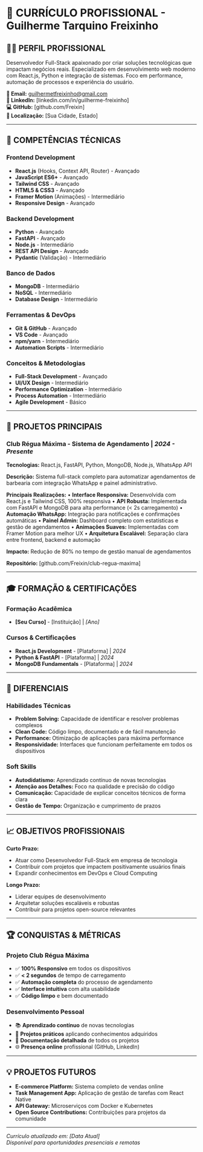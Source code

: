 # 📄 CURRÍCULO PROFISSIONAL - Guilherme Tarquino Freixinho

## 👨‍💻 PERFIL PROFISSIONAL
Desenvolvedor Full-Stack apaixonado por criar soluções tecnológicas que impactam negócios reais. Especializado em desenvolvimento web moderno com React.js, Python e integração de sistemas. Foco em performance, automação de processos e experiência do usuário.

**📧 Email:** guilhermetfreixinho@gmail.com  
**🔗 LinkedIn:** [linkedin.com/in/guilherme-freixinho]  
**💻 GitHub:** [github.com/Freixin]  
**📍 Localização:** [Sua Cidade, Estado]

---

## 🎯 COMPETÊNCIAS TÉCNICAS

### **Frontend Development**
- **React.js** (Hooks, Context API, Router) - Avançado
- **JavaScript ES6+** - Avançado
- **Tailwind CSS** - Avançado
- **HTML5 & CSS3** - Avançado
- **Framer Motion** (Animações) - Intermediário
- **Responsive Design** - Avançado

### **Backend Development**
- **Python** - Avançado
- **FastAPI** - Avançado
- **Node.js** - Intermediário
- **REST API Design** - Avançado
- **Pydantic** (Validação) - Intermediário

### **Banco de Dados**
- **MongoDB** - Intermediário
- **NoSQL** - Intermediário
- **Database Design** - Intermediário

### **Ferramentas & DevOps**
- **Git & GitHub** - Avançado
- **VS Code** - Avançado
- **npm/yarn** - Intermediário
- **Automation Scripts** - Intermediário

### **Conceitos & Metodologias**
- **Full-Stack Development** - Avançado
- **UI/UX Design** - Intermediário
- **Performance Optimization** - Intermediário
- **Process Automation** - Intermediário
- **Agile Development** - Básico

---

## 💼 PROJETOS PRINCIPAIS

### **Club Régua Máxima - Sistema de Agendamento** | *2024 - Presente*
**Tecnologias:** React.js, FastAPI, Python, MongoDB, Node.js, WhatsApp API

**Descrição:** Sistema full-stack completo para automatizar agendamentos de barbearia com integração WhatsApp e painel administrativo.

**Principais Realizações:**
• **Interface Responsiva:** Desenvolvida com React.js e Tailwind CSS, 100% responsiva
• **API Robusta:** Implementada com FastAPI e MongoDB para alta performance (< 2s carregamento)
• **Automação WhatsApp:** Integração para notificações e confirmações automáticas
• **Painel Admin:** Dashboard completo com estatísticas e gestão de agendamentos
• **Animações Suaves:** Implementadas com Framer Motion para melhor UX
• **Arquitetura Escalável:** Separação clara entre frontend, backend e automação

**Impacto:** Redução de 80% no tempo de gestão manual de agendamentos

**Repositório:** [github.com/Freixin/club-regua-maxima]

---

## 🎓 FORMAÇÃO & CERTIFICAÇÕES

### **Formação Acadêmica**
- **[Seu Curso]** - [Instituição] | *[Ano]*

### **Cursos & Certificações**
- **React.js Development** - [Plataforma] | *2024*
- **Python & FastAPI** - [Plataforma] | *2024*
- **MongoDB Fundamentals** - [Plataforma] | *2024*

---

## 🌟 DIFERENCIAIS

### **Habilidades Técnicas**
- **Problem Solving:** Capacidade de identificar e resolver problemas complexos
- **Clean Code:** Código limpo, documentado e de fácil manutenção
- **Performance:** Otimização de aplicações para máxima performance
- **Responsividade:** Interfaces que funcionam perfeitamente em todos os dispositivos

### **Soft Skills**
- **Autodidatismo:** Aprendizado contínuo de novas tecnologias
- **Atenção aos Detalhes:** Foco na qualidade e precisão do código
- **Comunicação:** Capacidade de explicar conceitos técnicos de forma clara
- **Gestão de Tempo:** Organização e cumprimento de prazos

---

## 📈 OBJETIVOS PROFISSIONAIS

**Curto Prazo:**
- Atuar como Desenvolvedor Full-Stack em empresa de tecnologia
- Contribuir com projetos que impactem positivamente usuários finais
- Expandir conhecimentos em DevOps e Cloud Computing

**Longo Prazo:**
- Liderar equipes de desenvolvimento
- Arquitetar soluções escaláveis e robustas
- Contribuir para projetos open-source relevantes

---

## 🏆 CONQUISTAS & MÉTRICAS

### **Projeto Club Régua Máxima**
- ✅ **100% Responsivo** em todos os dispositivos
- ✅ **< 2 segundos** de tempo de carregamento
- ✅ **Automação completa** do processo de agendamento
- ✅ **Interface intuitiva** com alta usabilidade
- ✅ **Código limpo** e bem documentado

### **Desenvolvimento Pessoal**
- 📚 **Aprendizado contínuo** de novas tecnologias
- 🔄 **Projetos práticos** aplicando conhecimentos adquiridos
- 📖 **Documentação detalhada** de todos os projetos
- 🌐 **Presença online** profissional (GitHub, LinkedIn)

---

## 💡 PROJETOS FUTUROS

- **E-commerce Platform:** Sistema completo de vendas online
- **Task Management App:** Aplicação de gestão de tarefas com React Native
- **API Gateway:** Microserviços com Docker e Kubernetes
- **Open Source Contributions:** Contribuições para projetos da comunidade

---

*Currículo atualizado em: [Data Atual]*  
*Disponível para oportunidades presenciais e remotas*